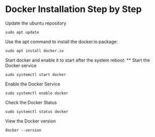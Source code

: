 # Docker Installation Step by Step 

Update the ubuntu repository 
```
sudo apt update
```
Use the apt command to install the docker.io package:
```
sudo apt install docker.io
```
Start docker and enable it to start after the system reboot:
** Start the Docker service 
```
sudo systemctl start docker
```
Enable the Docker Service 
```
sudo systemctl enable docker
```
Check the Docker Status
```
sudo systemctl status docker
```
View the Docker version 
```
docker --version
